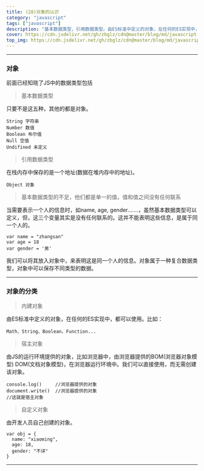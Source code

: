```yaml
---
title: (28)对象的认识
category: "javascript"
tags: ["javascript"]
description: "基本数据类型，引用数据类型。由ES标准中定义的对象，在任何的ES实现中，都可以使用。"
cover: https://cdn.jsdelivr.net/gh/zbglz/cdn@master/blog/md/javascript.svg
top_img: https://cdn.jsdelivr.net/gh/zbglz/cdn@master/blog/md/javascript.svg
---
```


***

### 对象

前面已经知晓了JS中的数据类型包括

> 基本数据类型

只要不是这五种，其他的都是对象。


    String 字符串
    Number 数值
    Boolean 布尔值
    Null 空值
    Undifined 未定义


> 引用数据类型

在栈内存中保存的是一个地址(数据在堆内存中的地址)。


    Object 对象


> 基本数据类型的不足，他们都是单一的值，值和值之间没有任何联系

当需要表示一个人的信息时，如name, age, gender.......，虽然基本数据类型可以定义，但，这三个变量其实是没有任何联系的。这并不能表明这些信息，是属于同一个人的。


    var name = "zhangsan"
    var age = 18
    var gender = '男'


我们可以将其放入对象中，来表明这是同一个人的信息。对象属于一种复合数据类型，对象中可以保存不同类型的数据。

***

### 对象的分类

> 内建对象

由ES标准中定义的对象，在任何的ES实现中，都可以使用。比如：


    Math、String、Boolean、Function...


> 宿主对象

由JS的运行环境提供的对象，比如浏览器中，由浏览器提供的BOM(浏览器对象模型) DOM(文档对象模型)，在浏览器运行环境中。我们可以直接使用，而无需创建该对象。


    console.log()     //浏览器提供的对象
    document.write()  //浏览器提供的对象
    //这就是宿主对象


> 自定义对象

由开发人员自己创建的对象。


    var obj = {
      name: "xiaoming",
      age: 18,
      gender: "不详"
    }


***